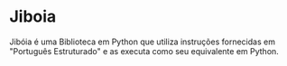 # Jiboia
Jibóia é uma Biblioteca em Python que utiliza instruções fornecidas em "Português Estruturado" e as executa como seu equivalente em Python.
